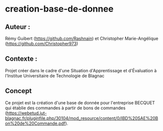 # creation-base-de-donnee

## Auteur :

Rémy Guibert (https://github.com/Rashnain) et Christopher Marie-Angélique (https://github.com/Christopher973)

## Contexte :

Projet créer dans le cadre d'une Situation d'Apprentissage et d'Évaluation à l'Institue Universitaire de Technologie de Blagnac

## Concept

Ce projet est la création d'une base de donnée pour l'entreprise BECQUET qui établie des commandes à partir de bons de commandes (https://webetud.iut-blagnac.fr/pluginfile.php/30104/mod_resource/content/0/IBD%20SAE%20Bon%20de%20Commande.pdf).  

